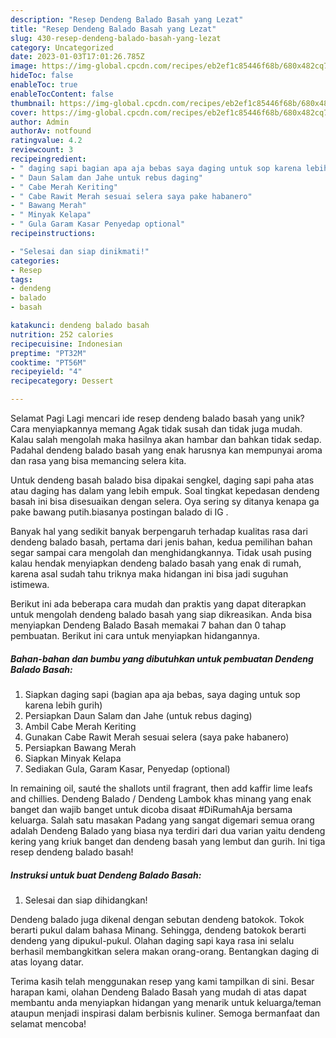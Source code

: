```yaml
---
description: "Resep Dendeng Balado Basah yang Lezat"
title: "Resep Dendeng Balado Basah yang Lezat"
slug: 430-resep-dendeng-balado-basah-yang-lezat
category: Uncategorized
date: 2023-01-03T17:01:26.785Z
image: https://img-global.cpcdn.com/recipes/eb2ef1c85446f68b/680x482cq70/dendeng-balado-basah-foto-resep-utama.jpg
hideToc: false
enableToc: true
enableTocContent: false
thumbnail: https://img-global.cpcdn.com/recipes/eb2ef1c85446f68b/680x482cq70/dendeng-balado-basah-foto-resep-utama.jpg
cover: https://img-global.cpcdn.com/recipes/eb2ef1c85446f68b/680x482cq70/dendeng-balado-basah-foto-resep-utama.jpg
author: Admin
authorAv: notfound
ratingvalue: 4.2
reviewcount: 3
recipeingredient:
- " daging sapi bagian apa aja bebas saya daging untuk sop karena lebih gurih"
- " Daun Salam dan Jahe untuk rebus daging"
- " Cabe Merah Keriting"
- " Cabe Rawit Merah sesuai selera saya pake habanero"
- " Bawang Merah"
- " Minyak Kelapa"
- " Gula Garam Kasar Penyedap optional"
recipeinstructions:

- "Selesai dan siap dinikmati!"
categories:
- Resep
tags:
- dendeng
- balado
- basah

katakunci: dendeng balado basah 
nutrition: 252 calories
recipecuisine: Indonesian
preptime: "PT32M"
cooktime: "PT56M"
recipeyield: "4"
recipecategory: Dessert

---
```



Selamat Pagi Lagi mencari ide resep dendeng balado basah yang unik? Cara menyiapkannya memang Agak tidak susah dan tidak juga mudah. Kalau salah mengolah maka hasilnya akan hambar dan bahkan tidak sedap. Padahal dendeng balado basah yang enak harusnya kan mempunyai aroma dan rasa yang bisa memancing selera kita.


Untuk dendeng basah balado bisa dipakai sengkel, daging sapi paha atas atau daging has dalam yang lebih empuk. Soal tingkat kepedasan dendeng basah ini bisa disesuaikan dengan selera. Oya sering sy ditanya kenapa ga pake bawang putih.biasanya postingan balado di IG .

Banyak hal yang sedikit banyak berpengaruh terhadap kualitas rasa dari dendeng balado basah, pertama dari jenis bahan, kedua pemilihan bahan segar sampai cara mengolah dan menghidangkannya. Tidak usah pusing kalau hendak menyiapkan dendeng balado basah yang enak di rumah, karena asal sudah tahu triknya maka hidangan ini bisa jadi suguhan istimewa.


Berikut ini ada beberapa cara mudah dan praktis yang dapat diterapkan untuk mengolah dendeng balado basah yang siap dikreasikan. Anda bisa menyiapkan Dendeng Balado Basah memakai 7 bahan dan 0 tahap pembuatan. Berikut ini cara untuk menyiapkan hidangannya.

<!--inarticleads1-->

##### Bahan-bahan dan bumbu yang dibutuhkan untuk pembuatan Dendeng Balado Basah:

1. Siapkan  daging sapi (bagian apa aja bebas, saya daging untuk sop karena lebih gurih)
1. Persiapkan  Daun Salam dan Jahe (untuk rebus daging)
1. Ambil  Cabe Merah Keriting
1. Gunakan  Cabe Rawit Merah sesuai selera (saya pake habanero)
1. Persiapkan  Bawang Merah
1. Siapkan  Minyak Kelapa
1. Sediakan  Gula, Garam Kasar, Penyedap (optional)


In remaining oil, sauté the shallots until fragrant, then add kaffir lime leafs and chillies. Dendeng Balado / Dendeng Lambok khas minang yang enak banget dan wajib banget untuk dicoba disaat #DiRumahAja bersama keluarga. Salah satu masakan Padang yang sangat digemari semua orang adalah Dendeng Balado yang biasa nya terdiri dari dua varian yaitu dendeng kering yang kriuk banget dan dendeng basah yang lembut dan gurih. Ini tiga resep dendeng balado basah! 

<!--inarticleads2-->

##### Instruksi untuk buat Dendeng Balado Basah:


1. Selesai dan siap dihidangkan!

Dendeng balado juga dikenal dengan sebutan dendeng batokok. Tokok berarti pukul dalam bahasa Minang. Sehingga, dendeng batokok berarti dendeng yang dipukul-pukul. Olahan daging sapi kaya rasa ini selalu berhasil membangkitkan selera makan orang-orang. Bentangkan daging di atas loyang datar. 

Terima kasih telah menggunakan resep yang kami tampilkan di sini. Besar harapan kami, olahan Dendeng Balado Basah yang mudah di atas dapat membantu anda menyiapkan hidangan yang menarik untuk keluarga/teman ataupun menjadi inspirasi dalam berbisnis kuliner. Semoga bermanfaat dan selamat mencoba!
